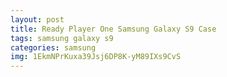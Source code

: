 ```yaml
---
layout: post
title: Ready Player One Samsung Galaxy S9 Case
tags: samsung galaxy s9
categories: samsung
img: 1EkmNPrKuxa39Jsj6DP8K-yM89IXs9CvS
---
```

